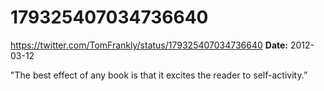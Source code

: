 # 179325407034736640
https://twitter.com/TomFrankly/status/179325407034736640
**Date:** 2012-03-12

"The best effect of any book is that it excites the reader to self-activity.”

